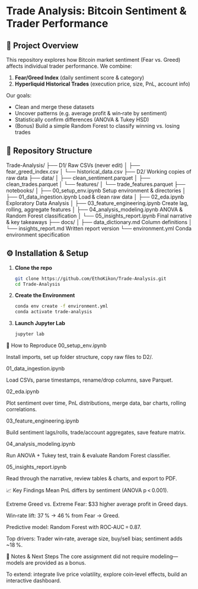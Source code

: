 # Trade Analysis: Bitcoin Sentiment & Trader Performance

## 🚀 Project Overview  
This repository explores how Bitcoin market sentiment (Fear vs. Greed) affects individual trader performance. We combine:  
1. **Fear/Greed Index** (daily sentiment score & category)  
2. **Hyperliquid Historical Trades** (execution price, size, PnL, account info)

Our goals:  
- Clean and merge these datasets  
- Uncover patterns (e.g. average profit & win‑rate by sentiment)  
- Statistically confirm differences (ANOVA & Tukey HSD)  
- (Bonus) Build a simple Random Forest to classify winning vs. losing trades  

## 📂 Repository Structure  
Trade-Analysis/
├── D1/ Raw CSVs (never edit)
│ ├── fear_greed_index.csv
│ └── historical_data.csv
├── D2/ Working copies of raw data
├── data/
│ ├── clean_sentiment.parquet
│ ├── clean_trades.parquet
│ └── features/
│ └── trade_features.parquet
├── notebooks/
│ ├── 00_setup_env.ipynb Setup environment & directories
│ ├── 01_data_ingestion.ipynb Load & clean raw data
│ ├── 02_eda.ipynb Exploratory Data Analysis
│ ├── 03_feature_engineering.ipynb Create lag, rolling, aggregate features
│ ├── 04_analysis_modeling.ipynb ANOVA & Random Forest classification
│ └── 05_insights_report.ipynb Final narrative & key takeaways
├── docs/
│ ├── data_dictionary.md Column definitions
│ └── insights_report.md Written report version
└── environment.yml Conda environment specification

## ⚙️ Installation & Setup  
1. **Clone the repo**  
   ```bash
   git clone https://github.com/EthoKikon/Trade-Analysis.git
   cd Trade-Analysis
2. **Create the Environment**
   ```bash
   conda env create -f environment.yml
   conda activate trade-analysis
4. **Launch Jupyter Lab**
   ```bash
   jupyter lab

📒 How to Reproduce
00_setup_env.ipynb

Install imports, set up folder structure, copy raw files to D2/.

01_data_ingestion.ipynb

Load CSVs, parse timestamps, rename/drop columns, save Parquet.

02_eda.ipynb

Plot sentiment over time, PnL distributions, merge data, bar charts, rolling correlations.

03_feature_engineering.ipynb

Build sentiment lags/rolls, trade/account aggregates, save feature matrix.

04_analysis_modeling.ipynb

Run ANOVA + Tukey test, train & evaluate Random Forest classifier.

05_insights_report.ipynb

Read through the narrative, review tables & charts, and export to PDF.

📈 Key Findings
Mean PnL differs by sentiment (ANOVA p < 0.001).

Extreme Greed vs. Extreme Fear: $33 higher average profit in Greed days.

Win‑rate lift: 37 % → 46 % from Fear → Greed.

Predictive model: Random Forest with ROC‑AUC = 0.87.

Top drivers: Trader win‑rate, average size, buy/sell bias; sentiment adds ~18 %.

📝 Notes & Next Steps
The core assignment did not require modeling—models are provided as a bonus.

To extend: integrate live price volatility, explore coin‑level effects, build an interactive dashboard.


